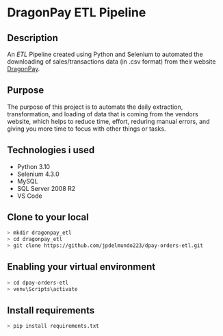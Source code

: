 # DragonPay ETL Pipeline

## **Description**

An _ETL_ Pipeline created using Python and Selenium to automated the downloading of sales/transactions data (in .csv format) from their website [DragonPay](https://gw.dragonpay.ph/AdminWeb/LoginPage.aspx).

## **Purpose**

The purpose of this project is to automate the daily extraction, transformation, and loading of data that is coming from the vendors website, which helps to reduce time, effort, reduring manual errors, and giving you more time to focus with other things or tasks.

## **Technologies i used**

- Python 3.10
- Selenium 4.3.0
- MySQL
- SQL Server 2008 R2
- VS Code

## **Clone to your local**

```bash
> mkdir dragonpay_etl
> cd dragonpay_etl
> git clone https://github.com/jpdelmundo223/dpay-orders-etl.git
```

## **Enabling your virtual environment**

```bash
> cd dpay-orders-etl
> venv\Scripts\activate
```

## **Install requirements**

```python
> pip install requirements.txt
```
